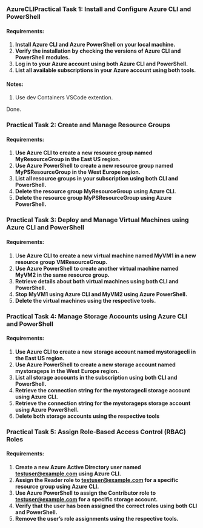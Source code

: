 ### AzureCLIPractical Task 1: Install and Configure Azure CLI and PowerShell
#### Requirements:
1. **Install Azure CLI and Azure PowerShell on your local machine.**
2. **Verify the installation by checking the versions of Azure CLI and PowerShell modules.**
3. **Log in to your Azure account using both Azure CLI and PowerShell.**
4. **List all available subscriptions in your Azure account using both tools.**

#### Notes:
1. Use dev Containers VSCode extention.

Done.

### Practical Task 2: Create and Manage Resource Groups
#### Requirements:
1. **Use Azure CLI to create a new resource group named MyResourceGroup in the East US**
**region.**
2. **Use Azure PowerShell to create a new resource group named MyPSResourceGroup in the**
**West Europe region.**
3. **List all resource groups in your subscription using both CLI and PowerShell.**
4. **Delete the resource group MyResourceGroup using Azure CLI.**
5. **Delete the resource group MyPSResourceGroup using Azure PowerShell.**


### Practical Task 3: Deploy and Manage Virtual Machines using Azure CLI and PowerShell
#### Requirements:
1. U**se Azure CLI to create a new virtual machine named MyVM1 in a new resource group**
**VMResourceGroup.**
2. **Use Azure PowerShell to create another virtual machine named MyVM2 in the same**
**resource group.**
3. **Retrieve details about both virtual machines using both CLI and PowerShell.**
4. **Stop MyVM1 using Azure CLI and MyVM2 using Azure PowerShell.**
5. **Delete the virtual machines using the respective tools.**

### Practical Task 4: Manage Storage Accounts using Azure CLI and PowerShell
#### Requirements:
1. **Use Azure CLI to create a new storage account named mystoragecli in the East US region.**
2. **Use Azure PowerShell to create a new storage account named mystorageps in the West**
**Europe region.**
3. **List all storage accounts in the subscription using both CLI and PowerShell.**
4. **Retrieve the connection string for the mystoragecli storage account using Azure CLI.**
5. **Retrieve the connection string for the mystorageps storage account using Azure PowerShell.**
6. D**elete both storage accounts using the respective tools**

### Practical Task 5: Assign Role-Based Access Control (RBAC) Roles
#### Requirements:
1. **Create a new Azure Active Directory user named testuser@example.com using Azure CLI.**
2. **Assign the Reader role to testuser@example.com for a specific resource group using Azure**
**CLI.**
3. **Use Azure PowerShell to assign the Contributor role to testuser@example.com for a**
**specific storage account.**
4. **Verify that the user has been assigned the correct roles using both CLI and PowerShell.**
5. **Remove the user’s role assignments using the respective tools.**